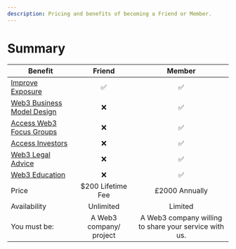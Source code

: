 ```yaml
---
description: Pricing and benefits of becoming a Friend or Member.
---
```


# Summary

| Benefit                                                                 |         Friend          |                         Member                        |
| ----------------------------------------------------------------------- | :---------------------: | :---------------------------------------------------: |
| [Improve Exposure](for-members/game-integration.md)                     |            ✅            |                           ✅                           |
| [Web3 Business Model Design](for-members/web3-business-model-design.md) |            ❌            |                           ✅                           |
| [Access Web3 Focus Groups](for-members/network-access.md)               |            ❌            |                           ✅                           |
| [Access Investors](for-members/access-investors.md)                     |            ❌            |                           ✅                           |
| [Web3 Legal Advice](for-members/legal.md)                               |            ❌            |                           ✅                           |
| [Web3 Education](for-members/education.md)                              |            ❌            |                           ✅                           |
| Price                                                                   |    $200 Lifetime Fee    |                     £2000 Annually                    |
| Availability                                                            |        Unlimited        |                        Limited                        |
| You must be:                                                            | A Web3 company/ project | A Web3 company willing to share your service with us. |
